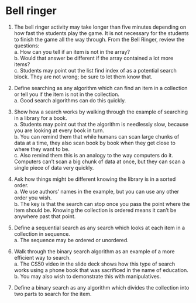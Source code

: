 # Bell ringer

1. The bell ringer activity may take longer than five minutes depending on how fast the students play the game. It is not necessary for the students to finish the game all the way through. From the Bell Ringer, review the questions:\
a. How can you tell if an item is not in the array?\
b. Would that answer be different if the array contained a lot more items?\
c. Students may point out the list find index of as a potential search block. They are not wrong; be sure to let them know that.
1. Define searching as any algorithm which can find an item in a collection or tell you if the item is not in the collection.\
a. Good search algorithms can do this quickly.
1. Show how a search works by walking through the example of searching in a library for a book.\
a. Students may point out that the algorithm is needlessly slow, because you are looking at every book in turn.\
b. You can remind them that while humans can scan large chunks of data at a time, they also scan book by book when they get close to where they want to be.\
c. Also remind them this is an analogy to the way computers do it. Computers can’t scan a big chunk of data at once, but they can scan a single piece of data very quickly.
1. Ask how things might be different knowing the library is in a sorted order.\
a. We use authors’ names in the example, but you can use any other order you wish.\
b. The key is that the search can stop once you pass the point where the item should be. Knowing the collection is ordered means it can’t be anywhere past that point.
1. Define a sequential search as any search which looks at each item in a collection in sequence.\
a. The sequence may be ordered or unordered.
1. Walk through the binary search algorithm as an example of a more efficient way to search.\
a. The CS50 video in the slide deck shows how this type of search works using a phone book that was sacrificed in the name of education.\
b. You may also wish to demonstrate this with manipulatives.

1. Define a binary search as any algorithm which divides the collection into two parts to search for the item.

